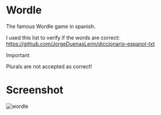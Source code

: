 # Wordle
The famous Wordle game in spanish. 

I used this list to verify if the words are correct: https://github.com/JorgeDuenasLerin/diccionario-espanol-txt
> [!IMPORTANT]
> Plurals are not accepted as correct!
# Screenshot
![wordle](https://github.com/robda20188/wordle/assets/98611646/85d5f364-5db0-4223-9766-9f4331cfe3ad)
